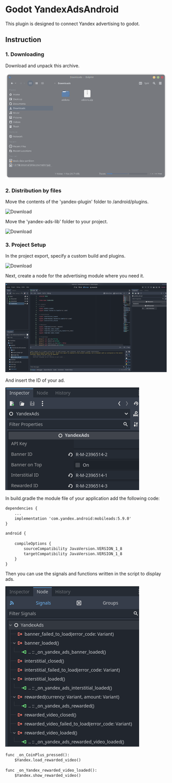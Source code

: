 # Godot YandexAdsAndroid
This plugin is designed to connect Yandex advertising to godot.

## Instruction

### 1. Downloading
Download and unpack this archive.

![Download](screens/download.png)

### 2. Distribution by files
Move the contents of the 'yandex-plugin' folder to /android/plugins.

![Download](screens/file1.png)

Move the 'yandex-ads-lib' folder to your project.

![Download](screens/file2.png)

### 3. Project Setup
In the project export, specify a custom build and plugins.

![Download](screens/plugins.png)

Next, create a node for the advertising module where you need it.

![Download](screens/node.png)

And insert the ID of your ad.

![Download](screens/key.png)

In build.gradle the module file of your application add the following code:
```
dependencies {
    ...
    implementation 'com.yandex.android:mobileads:5.9.0'
}
```

```
android {

    compileOptions {
        sourceCompatibility JavaVersion.VERSION_1_8
        targetCompatibility JavaVersion.VERSION_1_8
    }
}
```

Then you can use the signals and functions written in the script to display ads.

![Download](screens/signals.png)

```
func _on_CoinPlus_pressed():
	$Yandex.load_rewarded_video()
  
func _on_Yandex_rewarded_video_loaded():
	$Yandex.show_rewarded_video()
```

